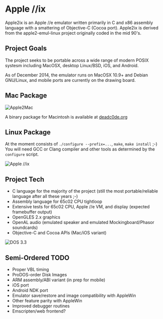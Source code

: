 Apple //ix
==========

Apple2ix is an Apple //e emulator written primarily in C and x86 assembly language with a smattering of Objective-C
(Cocoa port).  Apple2ix is derived from the apple2-emul-linux project originally coded in the mid 90's.

Project Goals
-------------

The project seeks to be portable across a wide range of modern POSIX systesm including MacOSX, desktop Linux/BSD, iOS,
and Android.

As of December 2014, the emulator runs on MacOSX 10.9+ and Debian GNU/Linux, and mobile ports are currently on the
drawing board.

Mac Package
-----------

![Apple2Mac](https://raw.github.com/mauiaaron/apple2/master/docs/Apple2Mac.png "Apple2Mac")

A binary package for Macintosh is available at [deadc0de.org](http://deadc0de.org/Apple2Mac/)

Linux Package
-------------

At the moment consists of `./configure --prefix=...`, `make`, `make install` ;-)  You will need GCC or Clang compiler
and other tools as determined by the `configure` script.

![Apple //ix](https://raw.github.com/mauiaaron/apple2/master/docs/Apple2ix.png "Apple //ix")

Project Tech
------------

* C language for the majority of the project (still the most portable/reliable language after all these years ;-)
* Assembly language for 65c02 CPU tightloop
* Extensive tests for 65c02 CPU, Apple //e VM, and display (expected framebuffer output)
* OpenGLES 2.x graphics
* OpenAL audio (emulated speaker and emulated Mockingboard/Phasor soundcards)
* Objective-C and Cocoa APIs (Mac/iOS variant)

![DOS 3.3](https://raw.github.com/mauiaaron/apple2/master/docs/DOS33.png "DOS 3.3 Applesoft BASIC and //e monitor")

Semi-Ordered TODO
-----------------

* Proper VBL timing
* ProDOS-order Disk Images
* ARM assembly/ABI variant (in prep for mobile)
* iOS port
* Android NDK port
* Emulator save/restore and image compatibility with AppleWin
* Other feature parity with AppleWin
* Improved debugger routines
* Emscripten/web frontend?

